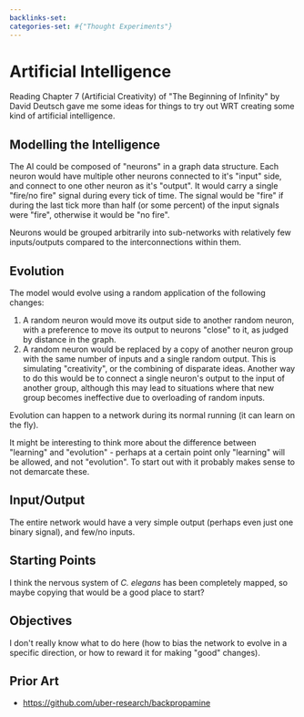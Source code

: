 ```yaml
---
backlinks-set: 
categories-set: #{"Thought Experiments"}
---
```

# Artificial Intelligence

Reading Chapter 7 (Artificial Creativity) of "The Beginning of Infinity" by
David Deutsch gave me some ideas for things to try out WRT creating some kind
of artificial intelligence.

## Modelling the Intelligence

The AI could be composed of "neurons" in a graph data structure.  Each neuron
would have multiple other neurons connected to it's "input" side, and connect
to one other neuron as it's "output".  It would carry a single "fire/no fire"
signal during every tick of time.  The signal would be "fire" if during the
last tick more than half (or some percent) of the input signals were "fire",
otherwise it would be "no fire".

Neurons would be grouped arbitrarily into sub-networks with relatively few
inputs/outputs compared to the interconnections within them.

## Evolution

The model would evolve using a random application of the following changes:

1. A random neuron would move its output side to another random neuron, with a
   preference to move its output to neurons "close" to it, as judged by
   distance in the graph.
1. A random neuron would be replaced by a copy of another neuron group with the
   same number of inputs and a single random output.  This is simulating
   "creativity", or the combining of disparate ideas.  Another way to do this
   would be to connect a single neuron's output to the input of another group,
   although this may lead to situations where that new group becomes
   ineffective due to overloading of random inputs.

Evolution can happen to a network during its normal running (it can learn on
the fly).

It might be interesting to think more about the difference between "learning"
and "evolution" - perhaps at a certain point only "learning" will be allowed,
and not "evolution".  To start out with it probably makes sense to not
demarcate these.

## Input/Output

The entire network would have a very simple output (perhaps even just one
binary signal), and few/no inputs.

## Starting Points

I think the nervous system of _C. elegans_ has been completely mapped, so maybe
copying that would be a good place to start?

## Objectives

I don't really know what to do here (how to bias the network to evolve in a
specific direction, or how to reward it for making "good" changes).

## Prior Art

 - https://github.com/uber-research/backpropamine